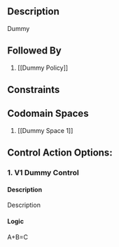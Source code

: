 ## Description

Dummy
## Followed By
1. [[Dummy Policy]]

## Constraints
## Codomain Spaces
1. [[Dummy Space 1]]

## Control Action Options:
### 1. V1 Dummy Control
#### Description
Description
#### Logic
A+B=C

